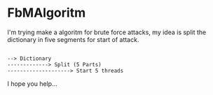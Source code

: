 # FbMAlgoritm

I'm trying make a algoritm for brute force attacks, my idea is split the dictionary in five segments for start of attack.

```

--> Dictionary
-------------> Split (5 Parts)
--------------------> Start 5 threads 

```         

I hope you help...
